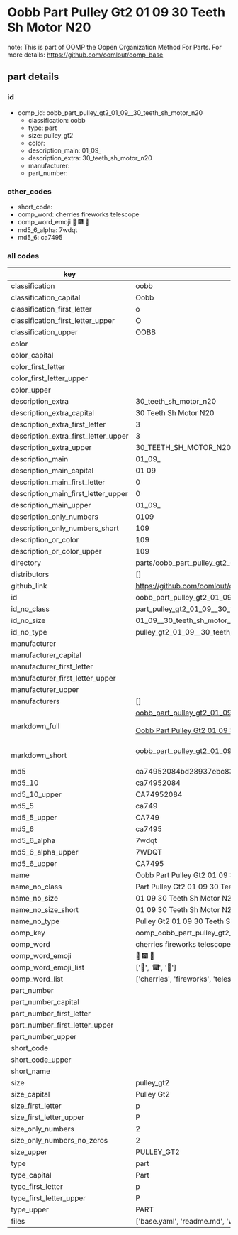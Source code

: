 # Oobb Part Pulley Gt2 01 09  30 Teeth Sh Motor N20  

note: This is part of OOMP the Oopen Organization Method For Parts. For more details: https://github.com/oomlout/oomp_base

##  part details





### id
* oomp_id: oobb_part_pulley_gt2_01_09__30_teeth_sh_motor_n20
  * classification: oobb
  * type: part
  * size: pulley_gt2
  * color: 
  * description_main: 01_09_
  * description_extra: 30_teeth_sh_motor_n20
  * manufacturer: 
  * part_number: 

### other_codes
* short_code: 
* oomp_word: cherries fireworks telescope
* oomp_word_emoji :cherries: :fireworks: :telescope:
* md5_6_alpha: 7wdqt
* md5_6: ca7495

### all codes 
| key | value |  
| --- | --- |  
| classification | oobb |  
| classification_capital | Oobb |  
| classification_first_letter | o |  
| classification_first_letter_upper | O |  
| classification_upper | OOBB |  
| color |  |  
| color_capital |  |  
| color_first_letter |  |  
| color_first_letter_upper |  |  
| color_upper |  |  
| description_extra | 30_teeth_sh_motor_n20 |  
| description_extra_capital | 30 Teeth Sh Motor N20 |  
| description_extra_first_letter | 3 |  
| description_extra_first_letter_upper | 3 |  
| description_extra_upper | 30_TEETH_SH_MOTOR_N20 |  
| description_main | 01_09_ |  
| description_main_capital | 01 09  |  
| description_main_first_letter | 0 |  
| description_main_first_letter_upper | 0 |  
| description_main_upper | 01_09_ |  
| description_only_numbers | 0109 |  
| description_only_numbers_short | 109 |  
| description_or_color | 109 |  
| description_or_color_upper | 109 |  
| directory | parts/oobb_part_pulley_gt2_01_09__30_teeth_sh_motor_n20 |  
| distributors | [] |  
| github_link | https://github.com/oomlout/oomlout_oomp_part_src/tree/main/parts/oobb_part_pulley_gt2_01_09__30_teeth_sh_motor_n20/working |  
| id | oobb_part_pulley_gt2_01_09__30_teeth_sh_motor_n20 |  
| id_no_class | part_pulley_gt2_01_09__30_teeth_sh_motor_n20 |  
| id_no_size | 01_09__30_teeth_sh_motor_n20 |  
| id_no_type | pulley_gt2_01_09__30_teeth_sh_motor_n20 |  
| manufacturer |  |  
| manufacturer_capital |  |  
| manufacturer_first_letter |  |  
| manufacturer_first_letter_upper |  |  
| manufacturer_upper |  |  
| manufacturers | [] |  
| markdown_full | [oobb_part_pulley_gt2_01_09__30_teeth_sh_motor_n20](https://github.com/oomlout/oomlout_oomp_part_src/tree/main/parts/oobb_part_pulley_gt2_01_09__30_teeth_sh_motor_n20/working)<br>[](https://github.com/oomlout/oomlout_oomp_part_src/tree/main/parts/oobb_part_pulley_gt2_01_09__30_teeth_sh_motor_n20/working)<br>[Oobb Part Pulley Gt2 01 09  30 Teeth Sh Motor N20](https://github.com/oomlout/oomlout_oomp_part_src/tree/main/parts/oobb_part_pulley_gt2_01_09__30_teeth_sh_motor_n20/working)<br><br> |  
| markdown_short | [oobb_part_pulley_gt2_01_09__30_teeth_sh_motor_n20](https://github.com/oomlout/oomlout_oomp_part_src/tree/main/parts/oobb_part_pulley_gt2_01_09__30_teeth_sh_motor_n20/working)<br><br> |  
| md5 | ca74952084bd28937ebc83fe1af0895a |  
| md5_10 | ca74952084 |  
| md5_10_upper | CA74952084 |  
| md5_5 | ca749 |  
| md5_5_upper | CA749 |  
| md5_6 | ca7495 |  
| md5_6_alpha | 7wdqt |  
| md5_6_alpha_upper | 7WDQT |  
| md5_6_upper | CA7495 |  
| name | Oobb Part Pulley Gt2 01 09  30 Teeth Sh Motor N20 |  
| name_no_class | Part Pulley Gt2 01 09  30 Teeth Sh Motor N20 |  
| name_no_size | 01 09  30 Teeth Sh Motor N20 |  
| name_no_size_short | 01 09  30 Teeth Sh Motor N20 |  
| name_no_type | Pulley Gt2 01 09  30 Teeth Sh Motor N20 |  
| oomp_key | oomp_oobb_part_pulley_gt2_01_09__30_teeth_sh_motor_n20 |  
| oomp_word | cherries fireworks telescope |  
| oomp_word_emoji | :cherries: :fireworks: :telescope: |  
| oomp_word_emoji_list | [':cherries:', ':fireworks:', ':telescope:'] |  
| oomp_word_list | ['cherries', 'fireworks', 'telescope'] |  
| part_number |  |  
| part_number_capital |  |  
| part_number_first_letter |  |  
| part_number_first_letter_upper |  |  
| part_number_upper |  |  
| short_code |  |  
| short_code_upper |  |  
| short_name |  |  
| size | pulley_gt2 |  
| size_capital | Pulley Gt2 |  
| size_first_letter | p |  
| size_first_letter_upper | P |  
| size_only_numbers | 2 |  
| size_only_numbers_no_zeros | 2 |  
| size_upper | PULLEY_GT2 |  
| type | part |  
| type_capital | Part |  
| type_first_letter | p |  
| type_first_letter_upper | P |  
| type_upper | PART |  
| files | ['base.yaml', 'readme.md', 'working.json', 'working.yaml'] |  
